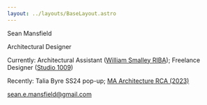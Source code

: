 ```yaml
---
layout: ../layouts/BaseLayout.astro
---
```

Sean Mansfield

Architectural Designer

Currently: Architectural Assistant ([William Smalley RIBA](https://williamsmalley.com)); Freelance Designer ([Studio 1009](https://www.10-09.com))

Recently: Talia Byre SS24 pop-up; [MA Architecture RCA (2023)](https://2023.rca.ac.uk/students/sean-mansfield/)

sean.e.mansfield@gmail.com 

